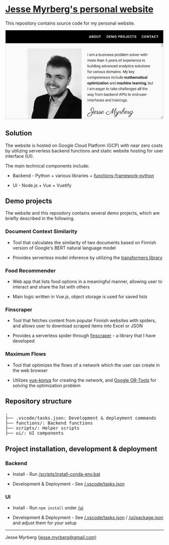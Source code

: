 # [Jesse Myrberg's personal website](https://storage.googleapis.com/jmyrberg/index.html)

This repository contains source code for my personal website.

![Website screenshot](/docs/screenshot.jpg)

## Solution

The website is hosted on Google Cloud Platform (GCP) with near zero costs by utilizing serverless backend functions and static website hosting for user interface (UI).

The main technical components include:

* Backend - Python + various libraries + [functions-framework-python](https://github.com/GoogleCloudPlatform/functions-framework-python)

* UI - Node.js + Vue + Vuetify

## Demo projects

The website and this repository contains several demo projects, which are briefly described in the following.

### Document Context Similarity

* Tool that calculates the similarity of two documents based on Finnish version of Google's BERT natural language model

* Provides serverless model inference by utilizing the [transformers library](https://github.com/huggingface/transformers)

### Food Recommender

* Web app that lists food options in a meaningful manner, allowing user to interact and share the list with others

* Main logic written in Vue.js, object storage is used for saved lists

### Finscraper

* Tool that fetches content from popular Finnish websites with spiders, and allows user to download scraped items into Excel or JSON

* Provides a serverless spider through [finscraper](https://github.com/jmyrberg/finscraper) - a library that I have developed

### Maximum Flows

* Tool that optimizes the flows of a network which the user can create in the web browser

* Utilizes [vue-konva](https://github.com/konvajs/vue-konva) for creating the network, and [Google OR-Tools](https://developers.google.com/optimization) for solving the optimization problem

## Repository structure

<pre>
.
├── .vscode/tasks.json: Development & deployment commands
├── functions/: Backend functions
├── scripts/: Helper scripts
├── ui/: UI components
</pre>

## Project installation, development & deployment

### Backend

* Install - Run [/scripts/install-conda-env.bat](/scripts/install-conda-env.bat)

* Development & Deployment - See [/.vscode/tasks.json](/.vscode/tasks.json)

### UI

* Install - Run `npm install` under [/ui](/ui)

* Development & Deployment - See [/.vscode/tasks.json](/.vscode/tasks.json) / [/ui/package.json](/ui/package.json) and adjust them for your setup

---
Jesse Myrberg (jesse.myrberg@gmail.com)
